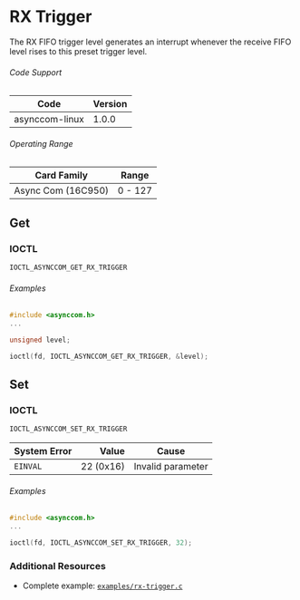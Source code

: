 # RX Trigger

The RX FIFO trigger level generates an interrupt whenever the receive FIFO level rises to this preset trigger level.

###### Code Support
| Code | Version |
| ---- | ------- |
| asynccom-linux | 1.0.0 |


###### Operating Range
| Card Family | Range |
| ----------- | ----- |
| Async Com (16C950) | 0 - 127 |


## Get
### IOCTL
```c
IOCTL_ASYNCCOM_GET_RX_TRIGGER
```

###### Examples
```c
#include <asynccom.h>
...

unsigned level;

ioctl(fd, IOCTL_ASYNCCOM_GET_RX_TRIGGER, &level);
```

## Set
### IOCTL
```c
IOCTL_ASYNCCOM_SET_RX_TRIGGER
```

| System Error | Value | Cause |
| ------------ | -----:| ----- |
| `EINVAL` | 22 (0x16) | Invalid parameter |

###### Examples
```c
#include <asynccom.h>
...

ioctl(fd, IOCTL_ASYNCCOM_SET_RX_TRIGGER, 32);
```


### Additional Resources
- Complete example: [`examples/rx-trigger.c`](../examples/rx-trigger.c)
